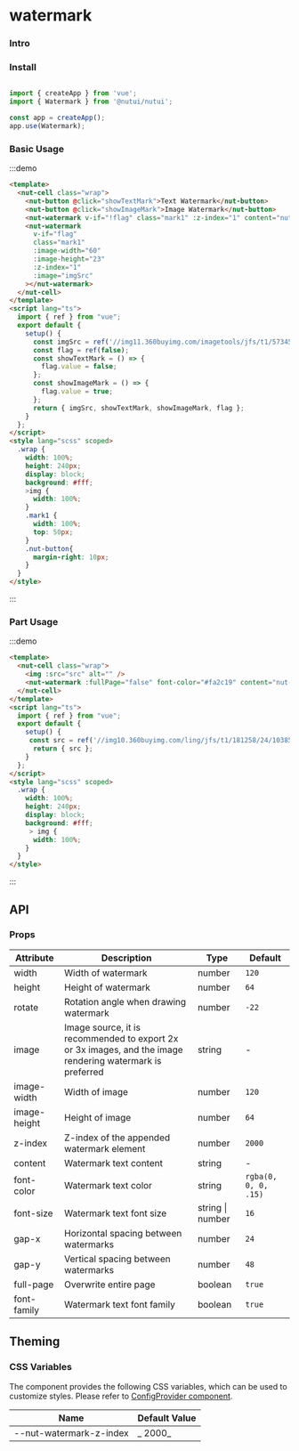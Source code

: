# watermark 

### Intro

### Install

```javascript 

import { createApp } from 'vue';
import { Watermark } from '@nutui/nutui';

const app = createApp();
app.use(Watermark);

```

### Basic Usage

:::demo

```html
<template>
  <nut-cell class="wrap">
    <nut-button @click="showTextMark">Text Watermark</nut-button>
    <nut-button @click="showImageMark">Image Watermark</nut-button>
    <nut-watermark v-if="!flag" class="mark1" :z-index="1" content="nut-ui-water-mark"></nut-watermark>
    <nut-watermark
      v-if="flag"
      class="mark1"
      :image-width="60"
      :image-height="23"
      :z-index="1"
      :image="imgSrc"
    ></nut-watermark>
  </nut-cell>
</template>
<script lang="ts">
  import { ref } from "vue";
  export default {
    setup() {
      const imgSrc = ref('//img11.360buyimg.com/imagetools/jfs/t1/57345/6/20069/8019/62b995cdEd96fef03/51d3302dfeccd1d2.png');
      const flag = ref(false);
      const showTextMark = () => {
        flag.value = false;
      };
      const showImageMark = () => {
        flag.value = true;
      };
      return { imgSrc, showTextMark, showImageMark, flag };
    }
  };
</script>
<style lang="scss" scoped>
  .wrap {
    width: 100%;
    height: 240px;
    display: block;
    background: #fff;
    >img {
      width: 100%;
    }
    .mark1 {
      width: 100%;
      top: 50px;
    }
    .nut-button{
      margin-right: 10px;
    }
  }
</style>
```
:::

### Part Usage
:::demo

```html
<template>
  <nut-cell class="wrap">
    <img :src="src" alt="" />
    <nut-watermark :fullPage="false" font-color="#fa2c19" content="nut-ui"></nut-watermark>
  </nut-cell>
</template>
<script lang="ts">
  import { ref } from "vue";
  export default {
    setup() {
     const src = ref('//img10.360buyimg.com/ling/jfs/t1/181258/24/10385/53029/60d04978Ef21f2d42/92baeb21f907cd24.jpg');
      return { src };
    }
  };
</script>
<style lang="scss" scoped>
  .wrap {
    width: 100%;
    height: 240px;
    display: block;
    background: #fff;
     > img {
      width: 100%;
    }
  }
</style>
```
:::
## API

### Props
| Attribute         | Description                             | Type   | Default           |
|--------------|----------------------------------|--------|------------------|
| width       | Width of watermark     | number           | `120`                |
| height      | Height of watermark               | number           | `64`                 |
| rotate      | Rotation angle when drawing watermark   | number           | `-22`                |
| image       | Image source, it is recommended to export 2x or 3x images, and the image rendering watermark is preferred | string           | -                    |
| image-width  | Width of image                                             | number           | `120`                |
| image-height | Height of image                                             | number           | `64`                 |
| z-index      | Z-index of the appended watermark element                             | number           | `2000`               |
| content     | Watermark text content                                         | string           | -                    |
| font-color   | Watermark text color                                         | string           | `rgba(0, 0, 0, .15)` |
| font-size    | Watermark text font size                                             | string \| number | `16`                 |
| gap-x        | Horizontal spacing between watermarks                                   | number           | `24`                 |
| gap-y        | Vertical spacing between watermarks                                   | number           | `48`                 |
| full-page    | Overwrite entire page                                     | boolean          | `true`               |
| font-family  | Watermark text font family                  | boolean          | `true`               |

## Theming

### CSS Variables

The component provides the following CSS variables, which can be used to customize styles. Please refer to [ConfigProvider component](#/en-US/component/configprovider).

| Name | Default Value | 
| --------------------------------------- | -------------------------- | 
| --nut-watermark-z-index        | _ 2000_        | 
